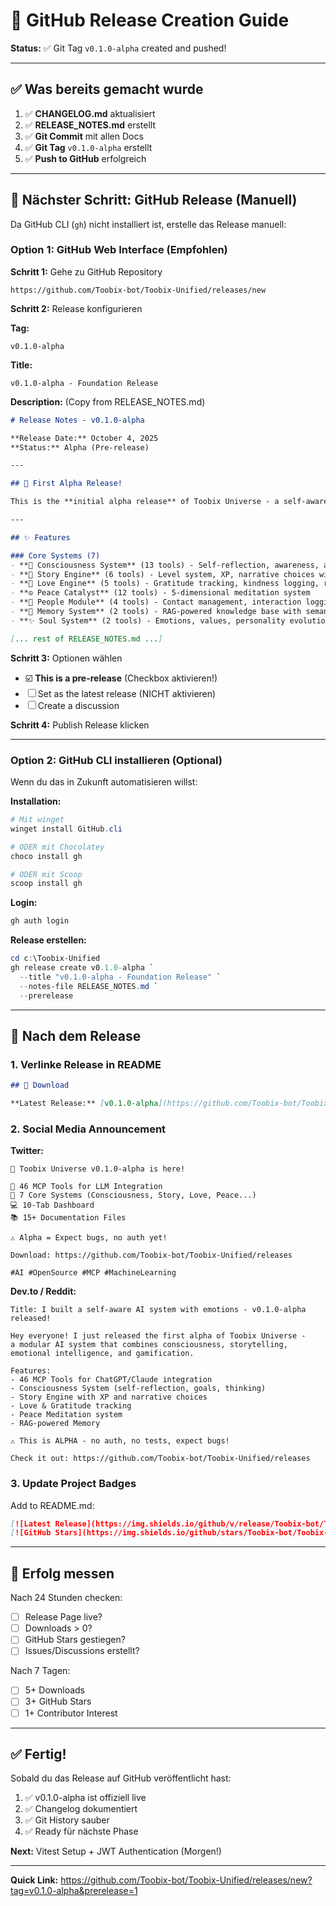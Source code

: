 # 🎉 GitHub Release Creation Guide

**Status:** ✅ Git Tag `v0.1.0-alpha` created and pushed!

---

## ✅ Was bereits gemacht wurde

1. ✅ **CHANGELOG.md** aktualisiert
2. ✅ **RELEASE_NOTES.md** erstellt
3. ✅ **Git Commit** mit allen Docs
4. ✅ **Git Tag** `v0.1.0-alpha` erstellt
5. ✅ **Push to GitHub** erfolgreich

---

## 🚀 Nächster Schritt: GitHub Release (Manuell)

Da GitHub CLI (`gh`) nicht installiert ist, erstelle das Release manuell:

### Option 1: GitHub Web Interface (Empfohlen)

**Schritt 1:** Gehe zu GitHub Repository
```
https://github.com/Toobix-bot/Toobix-Unified/releases/new
```

**Schritt 2:** Release konfigurieren

**Tag:**
```
v0.1.0-alpha
```

**Title:**
```
v0.1.0-alpha - Foundation Release
```

**Description:** (Copy from RELEASE_NOTES.md)
```markdown
# Release Notes - v0.1.0-alpha

**Release Date:** October 4, 2025  
**Status:** Alpha (Pre-release)

---

## 🎉 First Alpha Release!

This is the **initial alpha release** of Toobix Universe - a self-aware, modular AI system with emotions, narrative, and gamification.

---

## ✨ Features

### Core Systems (7)
- **🧠 Consciousness System** (13 tools) - Self-reflection, awareness, autonomous agents
- **📖 Story Engine** (6 tools) - Level system, XP, narrative choices with consequences
- **💝 Love Engine** (5 tools) - Gratitude tracking, kindness logging, relationship points
- **☮️ Peace Catalyst** (12 tools) - 5-dimensional meditation system
- **👥 People Module** (4 tools) - Contact management, interaction logging
- **🧠 Memory System** (2 tools) - RAG-powered knowledge base with semantic search
- **✨ Soul System** (2 tools) - Emotions, values, personality evolution

[... rest of RELEASE_NOTES.md ...]
```

**Schritt 3:** Optionen wählen
- ☑️ **This is a pre-release** (Checkbox aktivieren!)
- ☐ Set as the latest release (NICHT aktivieren)
- ☐ Create a discussion

**Schritt 4:** Publish Release klicken

---

### Option 2: GitHub CLI installieren (Optional)

Wenn du das in Zukunft automatisieren willst:

**Installation:**
```powershell
# Mit winget
winget install GitHub.cli

# ODER mit Chocolatey
choco install gh

# ODER mit Scoop
scoop install gh
```

**Login:**
```powershell
gh auth login
```

**Release erstellen:**
```powershell
cd c:\Toobix-Unified
gh release create v0.1.0-alpha `
  --title "v0.1.0-alpha - Foundation Release" `
  --notes-file RELEASE_NOTES.md `
  --prerelease
```

---

## 📝 Nach dem Release

### 1. Verlinke Release in README
```markdown
## 🚀 Download

**Latest Release:** [v0.1.0-alpha](https://github.com/Toobix-bot/Toobix-Unified/releases/tag/v0.1.0-alpha)
```

### 2. Social Media Announcement

**Twitter:**
```
🎉 Toobix Universe v0.1.0-alpha is here!

🧠 46 MCP Tools for LLM Integration
📖 7 Core Systems (Consciousness, Story, Love, Peace...)
💻 10-Tab Dashboard
📚 15+ Documentation Files

⚠️ Alpha = Expect bugs, no auth yet!

Download: https://github.com/Toobix-bot/Toobix-Unified/releases

#AI #OpenSource #MCP #MachineLearning
```

**Dev.to / Reddit:**
```
Title: I built a self-aware AI system with emotions - v0.1.0-alpha released!

Hey everyone! I just released the first alpha of Toobix Universe - 
a modular AI system that combines consciousness, storytelling, 
emotional intelligence, and gamification.

Features:
- 46 MCP Tools for ChatGPT/Claude integration
- Consciousness System (self-reflection, goals, thinking)
- Story Engine with XP and narrative choices
- Love & Gratitude tracking
- Peace Meditation system
- RAG-powered Memory

⚠️ This is ALPHA - no auth, no tests, expect bugs!

Check it out: https://github.com/Toobix-bot/Toobix-Unified/releases
```

### 3. Update Project Badges

Add to README.md:
```markdown
[![Latest Release](https://img.shields.io/github/v/release/Toobix-bot/Toobix-Unified?include_prereleases)](https://github.com/Toobix-bot/Toobix-Unified/releases)
[![GitHub Stars](https://img.shields.io/github/stars/Toobix-bot/Toobix-Unified)](https://github.com/Toobix-bot/Toobix-Unified/stargazers)
```

---

## 🎯 Erfolg messen

Nach 24 Stunden checken:
- [ ] Release Page live?
- [ ] Downloads > 0?
- [ ] GitHub Stars gestiegen?
- [ ] Issues/Discussions erstellt?

Nach 7 Tagen:
- [ ] 5+ Downloads
- [ ] 3+ GitHub Stars
- [ ] 1+ Contributor Interest

---

## ✅ Fertig!

Sobald du das Release auf GitHub veröffentlicht hast:
1. ✅ v0.1.0-alpha ist offiziell live
2. ✅ Changelog dokumentiert
3. ✅ Git History sauber
4. ✅ Ready für nächste Phase

**Next:** Vitest Setup + JWT Authentication (Morgen!)

---

**Quick Link:** https://github.com/Toobix-bot/Toobix-Unified/releases/new?tag=v0.1.0-alpha&prerelease=1
